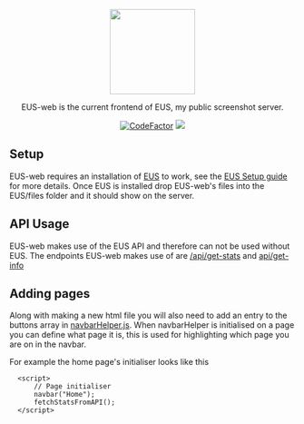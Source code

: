 <p align="center">
  <img width="150" height="150" src="http://ethanus.ml/images/logo.png">
</p>
<p align="center">
  EUS-web is the current frontend of EUS, my public screenshot server.<br>
</p>
<p align="center">
  <a href="https://www.codefactor.io/repository/github/tgpethan/eus-web"><img src="https://www.codefactor.io/repository/github/tgpethan/eus-web/badge" alt="CodeFactor" /></a>
  <a src="https://discord.gg/BV8QGn6"><img src="https://img.shields.io/discord/477024246959308810?color=7289da&label=Discord&logo=discord&logoColor=ffffff"></a>
</p>

## Setup

EUS-web requires an installation of [EUS](https://github.com/tgpethan/EUS) to work, see the [EUS Setup guide](https://github.com/tgpethan/EUS#setup) for more details.
Once EUS is installed drop EUS-web's files into the EUS/files folder and it should show on the server.

## API Usage

EUS-web makes use of the EUS API and therefore can not be used without EUS.
The endpoints EUS-web makes use of are [/api/get-stats](https://ethanus.ml/api/get-stats) and [api/get-info](https://ethanus.ml/api/get-info)

## Adding pages

Along with making a new html file you will also need to add an entry to the buttons array in [navbarHelper.js](https://github.com/tgpethan/EUS-web/blob/master/js/navbarHelper.js).
When navbarHelper is initialised on a page you can define what page it is, this is used for highlighting which page you are on in the navbar.

For example the home page's initialiser looks like this
```
  <script>
      // Page initialiser
      navbar("Home");
      fetchStatsFromAPI();
  </script>
```
